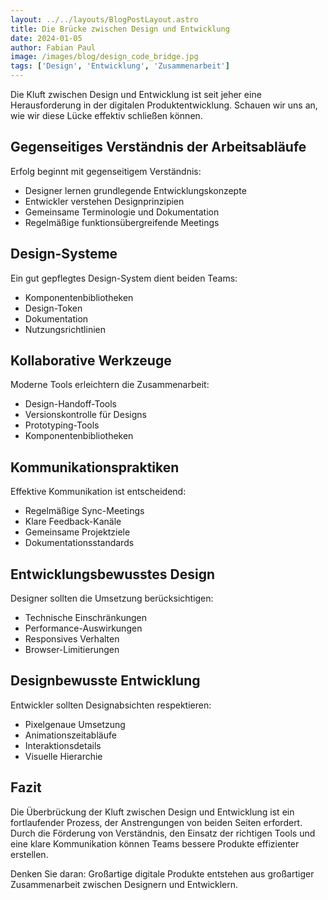 ```yaml
---
layout: ../../layouts/BlogPostLayout.astro
title: Die Brücke zwischen Design und Entwicklung
date: 2024-01-05
author: Fabian Paul
image: /images/blog/design_code_bridge.jpg
tags: ['Design', 'Entwicklung', 'Zusammenarbeit']
---
```


Die Kluft zwischen Design und Entwicklung ist seit jeher eine Herausforderung in der digitalen Produktentwicklung. Schauen wir uns an, wie wir diese Lücke effektiv schließen können.

## Gegenseitiges Verständnis der Arbeitsabläufe

Erfolg beginnt mit gegenseitigem Verständnis:

- Designer lernen grundlegende Entwicklungskonzepte
- Entwickler verstehen Designprinzipien
- Gemeinsame Terminologie und Dokumentation
- Regelmäßige funktionsübergreifende Meetings

## Design-Systeme

Ein gut gepflegtes Design-System dient beiden Teams:

- Komponentenbibliotheken
- Design-Token
- Dokumentation
- Nutzungsrichtlinien

## Kollaborative Werkzeuge

Moderne Tools erleichtern die Zusammenarbeit:

- Design-Handoff-Tools
- Versionskontrolle für Designs
- Prototyping-Tools
- Komponentenbibliotheken

## Kommunikationspraktiken

Effektive Kommunikation ist entscheidend:

- Regelmäßige Sync-Meetings
- Klare Feedback-Kanäle
- Gemeinsame Projektziele
- Dokumentationsstandards

## Entwicklungsbewusstes Design

Designer sollten die Umsetzung berücksichtigen:

- Technische Einschränkungen
- Performance-Auswirkungen
- Responsives Verhalten
- Browser-Limitierungen

## Designbewusste Entwicklung

Entwickler sollten Designabsichten respektieren:

- Pixelgenaue Umsetzung
- Animationszeitabläufe
- Interaktionsdetails
- Visuelle Hierarchie

## Fazit

Die Überbrückung der Kluft zwischen Design und Entwicklung ist ein fortlaufender Prozess, der Anstrengungen von beiden Seiten erfordert. Durch die Förderung von Verständnis, den Einsatz der richtigen Tools und eine klare Kommunikation können Teams bessere Produkte effizienter erstellen.

Denken Sie daran: Großartige digitale Produkte entstehen aus großartiger Zusammenarbeit zwischen Designern und Entwicklern.